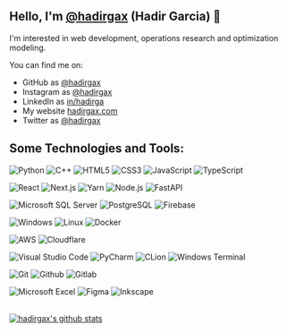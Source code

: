 ## Hello, I'm [@hadirgax](https://linkedin.com/in/hadirgax) (Hadir Garcia) 👋

I'm interested in web development, operations research and optimization modeling.

You can find me on:

- GitHub as [@hadirgax](https://github.com/hadirgax)
- Instagram as [@hadirgax](https://instagram.com/hadirgax)
- LinkedIn as [in/hadirga](https://linkedin.com/in/hadirgax)
- My website [hadirgax.com](https://hadirgax.com/)
- Twitter as [@hadirgax](https://twitter.com/hadirgax)

## Some Technologies and Tools:

![Python](https://img.shields.io/badge/Python-%23ffffff.svg?logo=Python&logoColor=3776ab&style=flat)
![C++](https://img.shields.io/badge/C++-%23ffffff.svg?logo=cplusplus&logoColor=00599c&style=flat)
![HTML5](https://img.shields.io/badge/HTML-%23ffffff.svg?logo=HTML5&style=flat)
![CSS3](https://img.shields.io/badge/CSS-%23ffffff.svg?logo=CSS3&logoColor=1572b6&style=flat)
![JavaScript](https://img.shields.io/badge/JavaScript-%23ffffff.svg?logo=JavaScript&logoColor=f7df1e&style=flat)
![TypeScript](https://img.shields.io/badge/TypeScript-%23ffffff.svg?logo=TypeScript&logoColor=3178c6&style=flat)

![React](https://img.shields.io/badge/React-%23ffffff.svg?logo=React&logoColor=61daab&style=flat)
![Next.js](https://img.shields.io/badge/Next.js-%23ffffff.svg?logo=Next.js&logoColor=000&style=flat)
![Yarn](https://img.shields.io/badge/Yarn-%23ffffff.svg?logo=Yarn&logoColor=2c8ebb&style=flat)
![Node.js](https://img.shields.io/badge/Node.js-%23ffffff.svg?logo=Node.js&logoColor=393&style=flat)
![FastAPI](https://img.shields.io/badge/FastAPI-%23ffffff.svg?logo=FastAPI&logoColor=009688&style=flat)

![Microsoft SQL Server](https://img.shields.io/badge/Microsoft%20SQL%20Server-%23ffffff.svg?logo=microsoftsqlserver&logoColor=cc2927&style=flat)
![PostgreSQL](https://img.shields.io/badge/PostgreSQL-%23ffffff.svg?logo=PostgreSQL&logoColor=336791&style=flat)
![Firebase](https://img.shields.io/badge/Firebase-%23ffffff.svg?logo=Firebase&logoColor=ffca28&style=flat)

![Windows](https://img.shields.io/badge/Windows-%23ffffff.svg?logo=Windows&logoColor=0078d6&style=flat)
![Linux](https://img.shields.io/badge/Linux-%23ffffff.svg?logo=Linux&logoColor=000&style=flat)
![Docker](https://img.shields.io/badge/Docker-%23ffffff.svg?logo=Docker&logoColor=2496ed&style=flat)

![AWS](https://img.shields.io/badge/AWS-%23ffffff.svg?logo=Amazon%20AWS&logoColor=232f3e&style=flat)
![Cloudflare](https://img.shields.io/badge/Cloudflare-%23ffffff.svg?logo=Cloudflare&logoColor=f38020&style=flat)

![Visual Studio Code](https://img.shields.io/badge/Visual%20Studio%20Code-%23ffffff.svg?logo=visualstudiocode&logoColor=007ACC&style=flat)
![PyCharm](https://img.shields.io/badge/PyCharm-%23ffffff.svg?logo=pycharm&logoColor=000&style=flat)
![CLion](https://img.shields.io/badge/CLion-%23ffffff.svg?logo=CLion&logoColor=000&style=flat)
![Windows Terminal](https://img.shields.io/badge/Windows%20Terminal-%23ffffff.svg?logo=windowsterminal&logoColor=4D4D4D&style=flat)

![Git](https://img.shields.io/badge/Git-%23ffffff.svg?logo=git&logoColor=f05032&style=flat)
![Github](https://img.shields.io/badge/Github-%23ffffff.svg?logo=github&logoColor=181717&style=flat)
![Gitlab](https://img.shields.io/badge/Gitlab-%23ffffff.svg?logo=gitlab&logoColor=FCA121&style=flat)

![Microsoft Excel](https://img.shields.io/badge/Microsoft%20Excel-%23ffffff.svg?logo=microsoftexcel&logoColor=217346&style=flat)
![Figma](https://img.shields.io/badge/Figma-%23ffffff.svg?logo=figma&logoColor=f24e1e&style=flat)
![Inkscape](https://img.shields.io/badge/Inkscape-%23ffffff.svg?logo=inkscape&logoColor=000&style=flat)

<br>
<!---
  if you have forked this to use on your profile,
  Change the `github-readme-stats.anuraghazra1.vercel.app` to `github-readme-stats.vercel.app`
--->

<a href="https://github.com/hadirgax">
  <img align="center" src="https://github-readme-stats.vercel.app/api?username=hadirgax&show_icons=true&include_all_commits=true&theme=material-palenight" alt="hadirgax's github stats" />
</a>